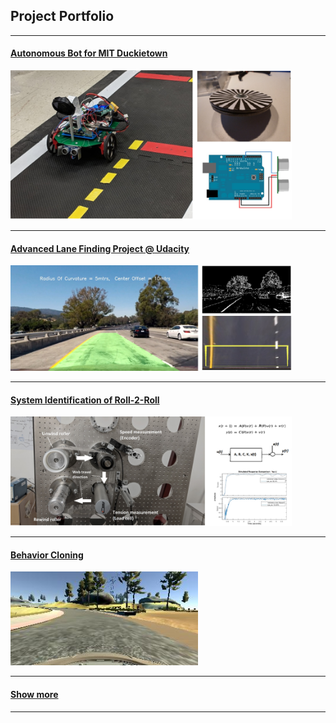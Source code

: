 ## Project Portfolio
--------
#### [Autonomous Bot for MIT Duckietown](/auto_bot)
[<img width ="450" src="images/auto_bot_grid.jpg?raw=true"/>](/auto_bot)

---
#### [Advanced Lane Finding Project @ Udacity](/adv_lane_finding)
[<img width ="450" src="images/lanefind_grid.jpg?raw=true"/>](/adv_lane_finding)

---
#### [System Identification of Roll-2-Roll](/sys_id_roll_2_roll)
[<img width ="450" src="images/sys_id_grid.jpg?raw=true"/>](/sys_id_roll_2_roll)

---
#### [Behavior Cloning](/behavior_cloning)
[<img width ="300" src="images/behavior_cloning_1.jpg?raw=true"/>](/behavior_cloning)

---
#### [Show more](/projects_page)

---
